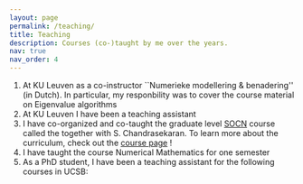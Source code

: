 ```yaml
---
layout: page
permalink: /teaching/
title: Teaching
description: Courses (co-)taught by me over the years.
nav: true
nav_order: 4
---
```


1. At KU Leuven as a co-instructor  ``Numerieke modellering & benadering'' (in Dutch). In particular, my responbility was to cover the course material on Eigenvalue algorithms
2. At KU Leuven I have been a teaching assistant
3. I have co-organized and co-taught the graduate level [SOCN](https://sites.uclouvain.be/socn/) course called the together with S. Chandrasekaran. To learn more about the curriculum, check out the [course page]( https://nithingovindarajan.github.io/SOCN-Fast-algorithms-for-dense-structured-matrices/) !
3. I have taught the course Numerical Mathematics for one semester 
4. As a PhD student, I have been a teaching assistant for the following courses in UCSB:
